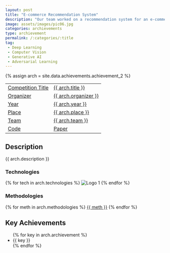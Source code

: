 ```yaml
---
layout: post
title: "E-commerce Recommendation System"
description: "Our team worked on a recommendation system for an e-commerce platform using collaborative filtering"
image: assets/images/pic06.jpg
categories: archievements
type: archievement
permalink: /:categories/:title
tag:
 - Deep Learning
 - Computer Vision
 - Generative AI
 - Adversarial Learning
---
```


{% assign arch = site.data.achievements.achievement_2 %}
<div id="main">
	<section id="one">
        <div class="inner no-padding" >
            <div class="table-container">
            <table>
                <tr>
                    <td class="first-column"><a href="#" class="special small disable">Competition Title</a></td>
                    <td class="second-column"><a href="#" class="small disable">{{ arch.title }}</a></td>
                </tr>
                <tr>
                    <td class="first-column"><a href="#" class="special small disable">Organizer</a></td>
                    <td class="second-column"><a href="#" class="small disable">{{ arch.organizer }}</a></td>
                </tr>
                <tr>
                    <td class="first-column"><a href="#" class="special small disable">Year</a></td>
                    <td class="second-column"><a href="#" class="small disable">{{ arch.year }}</a></td>
                </tr>
                <tr>
                    <td class="first-column"><a href="#" class="special small disable">Place</a></td>
                    <td class="second-column"><a href="#" class="small disable">{{ arch.place }}</a></td>
                </tr>
                <tr>
                    <td class="first-column"><a href="#" class="special small disable">Team</a></td>
                    <td class="second-column"><a href="#" class="small disable">{{ arch.team }}</a></td>
                </tr>
                <tr>
                    <td class="first-column"><a href="{{ arch.code }}" class="button special small"><i class="fab fa-github"></i> Code</a></td>
                    <td class="second-column"><a href="{{ arch.paper }}" class="button special small disable"><i class="fa fa-file-pdf-o"></i> Paper</a></td>
                </tr>
            </table>
            </div>
        </div>
    </section>
	<section id='second'>
		<div class="inner no-padding">
			<div>
				<h2>Description</h2>
				<p>{{ arch.description }}</p>
			</div>
			<div class="row">
				<div class="6u 12u$(small)">
					<h3>Technologies</h3>
					<div class='logos-container'>
                        {% for tech in arch.technologies %}
						<img src="{{site.baseurl}}/assets/images/logos/{{ tech }}.png" alt="Logo 1" class="logos">
                        {% endfor %}
					</div>
				</div>
				<div class="6u$ 12u$(small) ">
					<h3>Methodologies</h3>
					<p>
                        {% for meth in arch.methodologies %}
                        <a href="#" class="button small disable">{{ meth }}</a>
                        {% endfor %}
                    </p>
				</div>
			</div>
		</div>
	</section>
	<section id='third'>
		<div class="inner no-padding">
			<div>
				<h2>Key Achievements</h2>
                <ul class='fa-ul'>
                    {% for key in arch.archievement %}
                    <li><i class="fa-li fa fa-check-square"></i>{{ key }}</li>
                    {% endfor %}
                </ul>
			</div>
		</div>
	</section>
</div>
